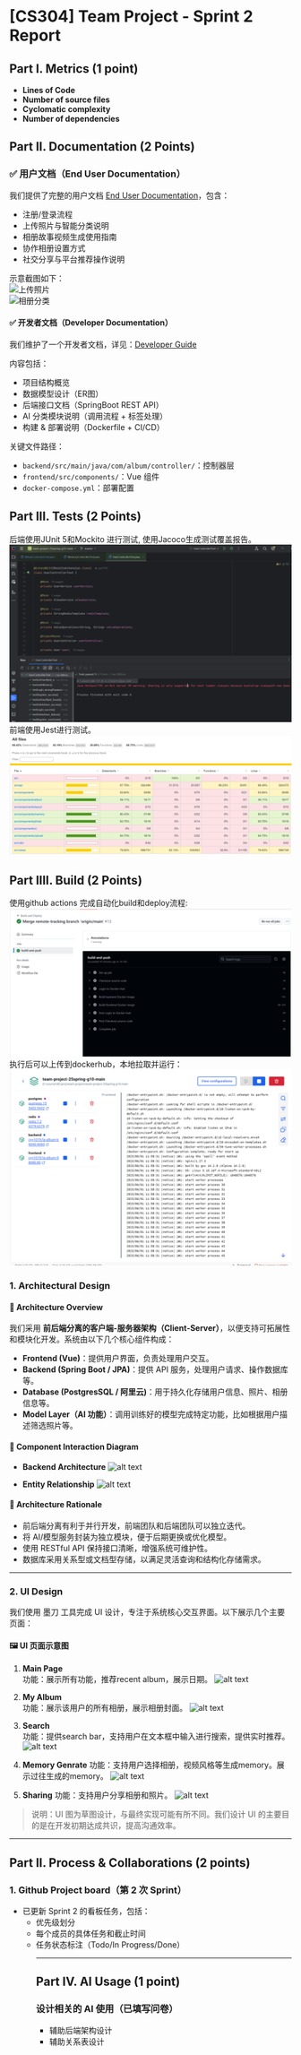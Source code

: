 # [CS304] Team Project - Sprint 2 Report

## Part I.  Metrics (1 point)

- **Lines of Code** 
- **Number of source files** 
- **Cyclomatic complexity** 
- **Number of dependencies**

## Part II. Documentation (2 Points)

### ✅ 用户文档（End User Documentation）

我们提供了完整的用户文档 [End User Documentation](docs\End_User_Documentation.md)，包含：

- 注册/登录流程
- 上传照片与智能分类说明
- 相册故事视频生成使用指南
- 协作相册设置方式
- 社交分享与平台推荐操作说明

示意截图如下：  
![上传照片](docs/img/upload.png)  
![相册分类](docs/img/ai_classify.png)

#### ✅ 开发者文档（Developer Documentation）

我们维护了一个开发者文档，详见：[Developer Guide](docs\Developer_Guide.md)

内容包括：

- 项目结构概览
- 数据模型设计（ER图）
- 后端接口文档（SpringBoot REST API）
- AI 分类模块说明（调用流程 + 标签处理）
- 构建 & 部署说明（Dockerfile + CI/CD）

关键文件路径：

- `backend/src/main/java/com/album/controller/`：控制器层  
- `frontend/src/components/`：Vue 组件  
- `docker-compose.yml`：部署配置

## Part III.  Tests (2 Points)
后端使用JUnit 5和Mockito 进行测试, 使用Jacoco生成测试覆盖报告。  
![alt text](tests.png)
前端使用Jest进行测试。
![alt text](frontend-test.png)

## Part IIII.  Build (2 Points)
使用github actions 完成自动化build和deploy流程:   
![alt text](actions.png)   
执行后可以上传到dockerhub，本地拉取并运行：
![alt text](build-success.png)   

### 1. Architectural Design

#### 📌 Architecture Overview

我们采用 **前后端分离的客户端-服务器架构（Client-Server）**，以便支持可拓展性和模块化开发。系统由以下几个核心组件构成：

- **Frontend (Vue)**：提供用户界面，负责处理用户交互。
- **Backend (Spring Boot / JPA)**：提供 API 服务，处理用户请求、操作数据库等。
- **Database (PostgresSQL / 阿里云)**：用于持久化存储用户信息、照片、相册信息等。
- **Model Layer（AI 功能）**：调用训练好的模型完成特定功能，比如根据用户描述筛选照片等。

#### 🧩 Component Interaction Diagram

- **Backend Architecture**
  ![alt text](back.png)

- **Entity Relationship**
  ![alt text](entity.png)

#### 📖 Architecture Rationale

- 前后端分离有利于并行开发，前端团队和后端团队可以独立迭代。
- 将 AI/模型服务封装为独立模块，便于后期更换或优化模型。
- 使用 RESTful API 保持接口清晰，增强系统可维护性。
- 数据库采用关系型或文档型存储，以满足灵活查询和结构化存储需求。

---

### 2. UI Design

我们使用 墨刀 工具完成 UI 设计，专注于系统核心交互界面。以下展示几个主要页面：

#### 🖼 UI 页面示意图

1. **Main Page**  
   功能：展示所有功能，推荐recent album，展示日期。
   ![alt text](mainPage.png)

2. **My Album**  
   功能：展示该用户的所有相册，展示相册封面。 
   ![alt text](myAlbum.png)

3. **Search**  
   功能：提供search bar，支持用户在文本框中输入进行搜索，提供实时推荐。
   ![alt text](search.png)
4. **Memory Genrate**
   功能：支持用户选择相册，视频风格等生成memory。展示过往生成的memory。
   ![alt text](mem.png)

5. **Sharing**
   功能：支持用户分享相册和照片。
   ![alt text](sharing.png)


> 说明：UI 图为草图设计，与最终实现可能有所不同。我们设计 UI 的主要目的是在开发初期达成共识，提高沟通效率。

---

## Part II. Process & Collaborations (2 points)

### 1. Github Project board（第 2 次 Sprint）

- 已更新 Sprint 2 的看板任务，包括：
  - 优先级划分
  - 每个成员的具体任务和截止时间
  - 任务状态标注（Todo/In Progress/Done）
    <!-- - 任务以 User Story 形式整理，例如：
  - 作为玩家，我希望有一个游戏化的关卡 UI，以获得沉浸式体验。
  - 作为开发者，我希望有一个代码编辑器来调试逻辑模块。 -->

### 2. Git 协作流程

- 每位成员使用个人分支进行开发，开发完成后通过 Pull Request 合并到主分支。
- Commit 遵循语义化命名，例如：`feat: add login component`，`fix: resolve API timeout`
- GitHub Insights 显示多成员活跃提交，避免“独狼开发”现象。
- 开发分支：`main`、`frontend-dev`、`backend-dev`、`level-logic` 等
- 我们确保每次合并前都有代码 review，防止破坏主线功能。

---

## Part III. Sprint Review (5 points)

在 Sprint 1 中，我们已实现以下主要功能：

- ✅ UI 原型图设计完毕，涵盖所有核心模块
- ✅ 前后端基础框架完成，可交互页面已实现部分功能
- ✅ GitHub 项目看板使用规范，任务分配明确
- ✅ 初步尝试使用AI agent

<!-- 我们将在演示中运行系统，展示以上功能的真实效果。 -->

<!-- > 注意：虽然目前进度略落后于最初计划（原定完成 3 个功能模块），但我们已识别瓶颈并制定补救计划，包括强化前后端联调与代码 review 流程。 -->

---

## Part IV. AI Usage (1 point)

### 设计相关的 AI 使用（已填写问卷）

- 辅助后端架构设计
- 辅助关系表设计

<!-- ### 2. 编码相关的 AI 使用

我们在部分代码中使用 AI 工具辅助生成逻辑代码，例如：

```python
# AI-generated-content
# tool: ChatGPT
# version: 4.0
# usage: Used the prompt "generate Flask route for submitting game result"
@app.route("/submit", methods=["POST"])
def submit_result():
    ... -->
```